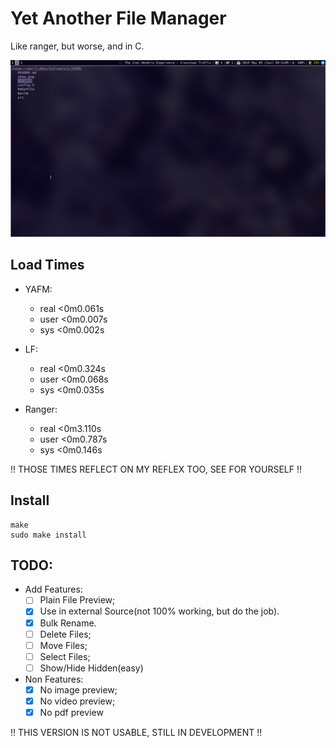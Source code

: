 # Yet Another File Manager

Like ranger, but worse, and in C.

![example](./newshow.png)

## Load Times
+ YAFM:
    - real    <0m0.061s
    - user    <0m0.007s
    - sys     <0m0.002s

+ LF:
    - real    <0m0.324s
    - user    <0m0.068s
    - sys     <0m0.035s

+ Ranger:
    - real    <0m3.110s
    - user    <0m0.787s
    - sys     <0m0.146s

!! THOSE TIMES REFLECT ON MY REFLEX TOO, SEE FOR YOURSELF !!

## Install

    make
    sudo make install

## TODO:

+ Add Features:
    - [ ] Plain File Preview;
    - [x] Use in external Source(not 100% working, but do the job).
    - [x] Bulk Rename.
    - [ ] Delete Files;
    - [ ] Move Files;
    - [ ] Select Files;
    - [ ] Show/Hide Hidden(easy)

+ Non Features:
    - [x] No image preview;
    - [x] No video preview;
    - [x] No pdf preview

!! THIS VERSION IS NOT USABLE, STILL IN DEVELOPMENT !!
